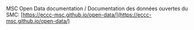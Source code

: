 MSC Open Data documentation / Documentation des données ouvertes du SMC: [https://eccc-msc.github.io/open-data/](https://eccc-msc.github.io/open-data/)
